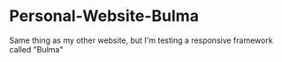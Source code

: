 # Personal-Website-Bulma
Same thing as my other website, but I'm testing a responsive framework called "Bulma"
